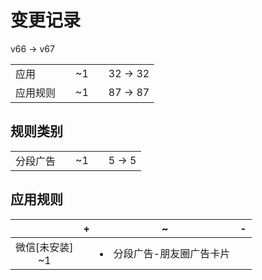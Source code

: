 # 变更记录

v66 -> v67

||||||
|-|:-:|:-:|:-:|:-:|
|应用||~1||32 -> 32|
|应用规则||~1||87 -> 87|

## 规则类别

||||||
|-|:-:|:-:|:-:|:-:|
|分段广告||~1||5 -> 5|

## 应用规则

||+|~|-|
|:-:|-|-|-|
|微信[未安装]<br>~1||<li>分段广告-朋友圈广告卡片||
